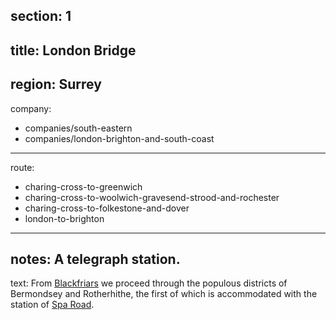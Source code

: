 section: 1
----
title: London Bridge
----
region: Surrey
----
company:
- companies/south-eastern
- companies/london-brighton-and-south-coast
----
route:
- charing-cross-to-greenwich
- charing-cross-to-woolwich-gravesend-strood-and-rochester
- charing-cross-to-folkestone-and-dover
- london-to-brighton
----
notes: A telegraph station.
----
text: From [Blackfriars](/stations/blackfriars) we proceed through the populous districts of Bermondsey and Rotherhithe, the first of which is accommodated with the station of [Spa Road](/stations/spa-road).
